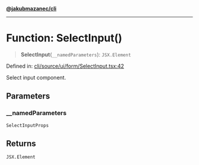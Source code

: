 [**@jakubmazanec/cli**](../README.md)

---

# Function: SelectInput()

> **SelectInput**(`__namedParameters`): `JSX.Element`

Defined in:
[cli/source/ui/form/SelectInput.tsx:42](https://github.com/jakubmazanec/tools/blob/90a5050fae768000bb00b2044438762c3c8c0f98/packages/cli/source/ui/form/SelectInput.tsx#L42)

Select input component.

## Parameters

### \_\_namedParameters

`SelectInputProps`

## Returns

`JSX.Element`
